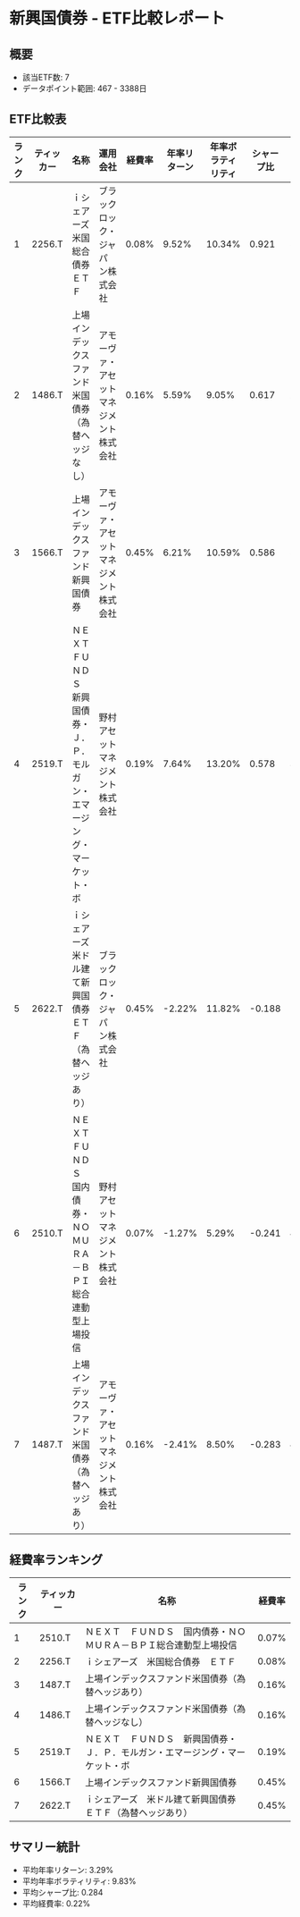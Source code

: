 # 新興国債券 - ETF比較レポート

## 概要
- 該当ETF数: 7
- データポイント範囲: 467 - 3388日

## ETF比較表
| ランク | ティッカー | 名称 | 運用会社 | 経費率 | 年率リターン | 年率ボラティリティ | シャープ比 | 平均出来高 |
| --- | --- | --- | --- | --- | --- | --- | --- | --- |
| 1 | 2256.T | ｉシェアーズ　米国総合債券　ＥＴＦ | ブラックロック・ジャパン株式会社 | 0.08% | 9.52% | 10.34% | 0.921 | 51,578 |
| 2 | 1486.T | 上場インデックスファンド米国債券（為替ヘッジなし） | アモーヴァ・アセットマネジメント株式会社 | 0.16% | 5.59% | 9.05% | 0.617 | 2,612 |
| 3 | 1566.T | 上場インデックスファンド新興国債券 | アモーヴァ・アセットマネジメント株式会社 | 0.45% | 6.21% | 10.59% | 0.586 | 560 |
| 4 | 2519.T | ＮＥＸＴ　ＦＵＮＤＳ　新興国債券・Ｊ．Ｐ．モルガン・エマージング・マーケット・ボ | 野村アセットマネジメント株式会社 | 0.19% | 7.64% | 13.20% | 0.578 | 3,910 |
| 5 | 2622.T | ｉシェアーズ　米ドル建て新興国債券　ＥＴＦ（為替ヘッジあり） | ブラックロック・ジャパン株式会社 | 0.45% | -2.22% | 11.82% | -0.188 | 1,804 |
| 6 | 2510.T | ＮＥＸＴ　ＦＵＮＤＳ　国内債券・ＮＯＭＵＲＡ－ＢＰＩ総合連動型上場投信 | 野村アセットマネジメント株式会社 | 0.07% | -1.27% | 5.29% | -0.241 | 49,378 |
| 7 | 1487.T | 上場インデックスファンド米国債券（為替ヘッジあり） | アモーヴァ・アセットマネジメント株式会社 | 0.16% | -2.41% | 8.50% | -0.283 | 4,560 |

## 経費率ランキング
| ランク | ティッカー | 名称 | 経費率 |
| --- | --- | --- | --- |
| 1 | 2510.T | ＮＥＸＴ　ＦＵＮＤＳ　国内債券・ＮＯＭＵＲＡ－ＢＰＩ総合連動型上場投信 | 0.07% |
| 2 | 2256.T | ｉシェアーズ　米国総合債券　ＥＴＦ | 0.08% |
| 3 | 1487.T | 上場インデックスファンド米国債券（為替ヘッジあり） | 0.16% |
| 4 | 1486.T | 上場インデックスファンド米国債券（為替ヘッジなし） | 0.16% |
| 5 | 2519.T | ＮＥＸＴ　ＦＵＮＤＳ　新興国債券・Ｊ．Ｐ．モルガン・エマージング・マーケット・ボ | 0.19% |
| 6 | 1566.T | 上場インデックスファンド新興国債券 | 0.45% |
| 7 | 2622.T | ｉシェアーズ　米ドル建て新興国債券　ＥＴＦ（為替ヘッジあり） | 0.45% |

## サマリー統計
- 平均年率リターン: 3.29%
- 平均年率ボラティリティ: 9.83%
- 平均シャープ比: 0.284
- 平均経費率: 0.22%
